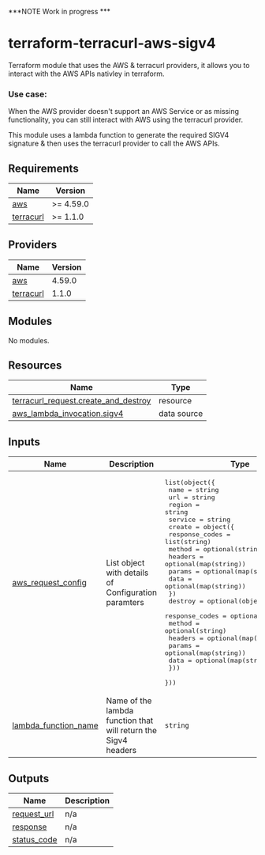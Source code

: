 ***NOTE Work in progress ***

# terraform-terracurl-aws-sigv4
Terraform module that uses the AWS & terracurl providers, it allows you to interact with the AWS APIs nativley in terraform.

### Use case:
When the AWS provider doesn't support an AWS Service or as missing functionality, you can still interact with AWS using the terracurl provider.

This module uses a lambda function to generate the required SIGV4 signature & then uses the terracurl provider to call the AWS APIs.

<!-- BEGIN_TF_DOCS -->
## Requirements

| Name | Version |
|------|---------|
| <a name="requirement_aws"></a> [aws](#requirement\_aws) | >= 4.59.0 |
| <a name="requirement_terracurl"></a> [terracurl](#requirement\_terracurl) | >= 1.1.0 |

## Providers

| Name | Version |
|------|---------|
| <a name="provider_aws"></a> [aws](#provider\_aws) | 4.59.0 |
| <a name="provider_terracurl"></a> [terracurl](#provider\_terracurl) | 1.1.0 |

## Modules

No modules.

## Resources

| Name | Type |
|------|------|
| [terracurl_request.create_and_destroy](https://registry.terraform.io/providers/devops-rob/terracurl/latest/docs/resources/request) | resource |
| [aws_lambda_invocation.sigv4](https://registry.terraform.io/providers/hashicorp/aws/latest/docs/data-sources/lambda_invocation) | data source |

## Inputs

| Name | Description | Type | Default | Required |
|------|-------------|------|---------|:--------:|
| <a name="input_aws_request_config"></a> [aws\_request\_config](#input\_aws\_request\_config) | List object with details of Configuration paramters | <pre>list(object({<br>    name    = string<br>    url     = string<br>    region  = string<br>    service = string<br>    create = object({<br>      response_codes = list(string)<br>      method         = optional(string)<br>      headers        = optional(map(string))<br>      params         = optional(map(string))<br>      data           = optional(map(string))<br>    })<br>    destroy = optional(object({<br>      response_codes = optional(list(string))<br>      method         = optional(string)<br>      headers        = optional(map(string))<br>      params         = optional(map(string))<br>      data           = optional(map(string))<br>    }))<br>  }))</pre> | `[]` | no |
| <a name="input_lambda_function_name"></a> [lambda\_function\_name](#input\_lambda\_function\_name) | Name of the lambda function that will return the Sigv4 headers | `string` | `"aws-lambda-signer"` | no |

## Outputs

| Name | Description |
|------|-------------|
| <a name="output_request_url"></a> [request\_url](#output\_request\_url) | n/a |
| <a name="output_response"></a> [response](#output\_response) | n/a |
| <a name="output_status_code"></a> [status\_code](#output\_status\_code) | n/a |
<!-- END_TF_DOCS -->